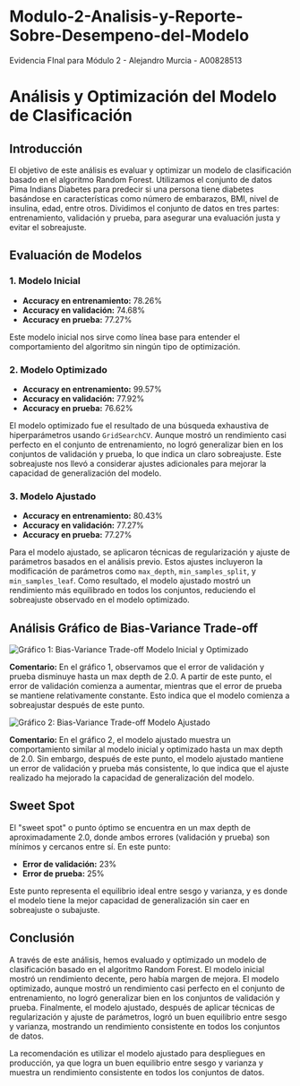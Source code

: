 # Modulo-2-Analisis-y-Reporte-Sobre-Desempeno-del-Modelo
Evidencia FInal para Módulo 2 - Alejandro Murcia - A00828513

# Análisis y Optimización del Modelo de Clasificación

## Introducción

El objetivo de este análisis es evaluar y optimizar un modelo de clasificación basado en el algoritmo Random Forest. Utilizamos el conjunto de datos Pima Indians Diabetes para predecir si una persona tiene diabetes basándose en características como número de embarazos, BMI, nivel de insulina, edad, entre otros. Dividimos el conjunto de datos en tres partes: entrenamiento, validación y prueba, para asegurar una evaluación justa y evitar el sobreajuste.

## Evaluación de Modelos

### 1. Modelo Inicial

- **Accuracy en entrenamiento:** 78.26%
- **Accuracy en validación:** 74.68%
- **Accuracy en prueba:** 77.27%

Este modelo inicial nos sirve como línea base para entender el comportamiento del algoritmo sin ningún tipo de optimización.

### 2. Modelo Optimizado

- **Accuracy en entrenamiento:** 99.57%
- **Accuracy en validación:** 77.92%
- **Accuracy en prueba:** 76.62%

El modelo optimizado fue el resultado de una búsqueda exhaustiva de hiperparámetros usando `GridSearchCV`. Aunque mostró un rendimiento casi perfecto en el conjunto de entrenamiento, no logró generalizar bien en los conjuntos de validación y prueba, lo que indica un claro sobreajuste. Este sobreajuste nos llevó a considerar ajustes adicionales para mejorar la capacidad de generalización del modelo.

### 3. Modelo Ajustado

- **Accuracy en entrenamiento:** 80.43%
- **Accuracy en validación:** 77.27%
- **Accuracy en prueba:** 77.27%

Para el modelo ajustado, se aplicaron técnicas de regularización y ajuste de parámetros basados en el análisis previo. Estos ajustes incluyeron la modificación de parámetros como `max_depth`, `min_samples_split`, y `min_samples_leaf`. Como resultado, el modelo ajustado mostró un rendimiento más equilibrado en todos los conjuntos, reduciendo el sobreajuste observado en el modelo optimizado.

## Análisis Gráfico de Bias-Variance Trade-off

![Gráfico 1: Bias-Variance Trade-off Modelo Inicial y Optimizado](path_to_image1.png)

**Comentario:** En el gráfico 1, observamos que el error de validación y prueba disminuye hasta un max depth de 2.0. A partir de este punto, el error de validación comienza a aumentar, mientras que el error de prueba se mantiene relativamente constante. Esto indica que el modelo comienza a sobreajustar después de este punto.

![Gráfico 2: Bias-Variance Trade-off Modelo Ajustado](path_to_image2.png)

**Comentario:** En el gráfico 2, el modelo ajustado muestra un comportamiento similar al modelo inicial y optimizado hasta un max depth de 2.0. Sin embargo, después de este punto, el modelo ajustado mantiene un error de validación y prueba más consistente, lo que indica que el ajuste realizado ha mejorado la capacidad de generalización del modelo.

## Sweet Spot

El "sweet spot" o punto óptimo se encuentra en un max depth de aproximadamente 2.0, donde ambos errores (validación y prueba) son mínimos y cercanos entre sí. En este punto:

- **Error de validación:** 23%
- **Error de prueba:** 25%

Este punto representa el equilibrio ideal entre sesgo y varianza, y es donde el modelo tiene la mejor capacidad de generalización sin caer en sobreajuste o subajuste.

## Conclusión

A través de este análisis, hemos evaluado y optimizado un modelo de clasificación basado en el algoritmo Random Forest. El modelo inicial mostró un rendimiento decente, pero había margen de mejora. El modelo optimizado, aunque mostró un rendimiento casi perfecto en el conjunto de entrenamiento, no logró generalizar bien en los conjuntos de validación y prueba. Finalmente, el modelo ajustado, después de aplicar técnicas de regularización y ajuste de parámetros, logró un buen equilibrio entre sesgo y varianza, mostrando un rendimiento consistente en todos los conjuntos de datos.

La recomendación es utilizar el modelo ajustado para despliegues en producción, ya que logra un buen equilibrio entre sesgo y varianza y muestra un rendimiento consistente en todos los conjuntos de datos.
